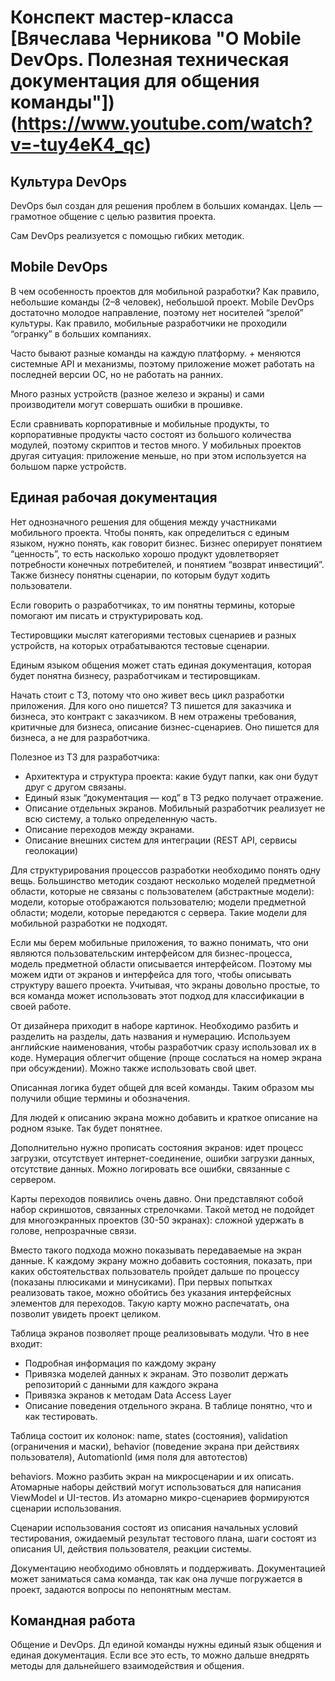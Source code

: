 # Конспект мастер-класса [Вячеслава Черникова "О Mobile DevOps. Полезная техническая документация для общения команды"])(https://www.youtube.com/watch?v=-tuy4eK4_qc)

## Культура DevOps

DevOps был создан для решения проблем в больших командах. Цель — грамотное общение с целью развития проекта.

Сам DevOps реализуется с помощью гибких методик.

## Mobile DevOps

В чем особенность проектов для мобильной разработки? Как правило, небольшие команды (2–8 человек), небольшой проект. Mobile DevOps достаточно молодое направление, поэтому нет носителей “зрелой” культуры. Как правило, мобильные разработчики не проходили “огранку” в больших компаниях.

Часто бывают разные команды на каждую платформу. + меняются системные API и механизмы, поэтому приложение может работать на последней версии ОС, но не работать на ранних.

Много разных устройств (разное железо и экраны) и сами производители могут совершать ошибки в прошивке. 

Если сравнивать корпоративные и мобильные продукты, то корпоративные продукты часто состоят из большого количества модулей, поэтому скриптов и тестов много. У мобильных проектов другая ситуация: приложение меньше, но при этом используется на большом парке устройств.

## Единая рабочая документация

Нет однозначного решения для общения между участниками мобильного проекта. Чтобы понять, как определиться с единым языком, нужно понять, как говорит бизнес. Бизнес оперирует понятием “ценность”, то есть насколько хорошо продукт удовлетворяет потребности конечных потребителей, и понятием “возврат инвестиций”. Также бизнесу понятны сценарии, по которым будут ходить пользователи.

Если говорить о разработчиках, то им понятны термины, которые помогают им писать и структурировать код.

Тестировщики мыслят категориями тестовых сценариев и разных устройств, на которых отрабатываются тестовые сценарии.

Единым языком общения может стать единая документация, которая будет понятна бизнесу, разработчикам и тестировщикам.

Начать стоит с ТЗ, потому что оно живет весь цикл разработки приложения. Для кого оно пишется? ТЗ пишется для заказчика и бизнеса, это контракт с заказчиком. В нем отражены требования, критичные для бизнеса, описание бизнес-сценариев. Оно пишется для бизнеса, а не для разработчика.

Полезное из ТЗ для разработчика:

* Архитектура и структура проекта: какие будут папки, как они будут друг с другом связаны.
* Единый язык “документация — код” в ТЗ редко получает отражение.
* Описание отдельных экранов. Мобильный разработчик реализует не всю систему, а только определенную часть.
* Описание переходов между экранами.
* Описание внешних систем для интеграции (REST API, сервисы геолокации)

Для структурирования процессов разработки необходимо понять одну вещь. Большинство методик создают несколько моделей предметной области, которые не связаны с пользователем (абстрактные модели): модели, которые отображаются пользователю; модели предметной области; модели, которые передаются с сервера.  Такие модели для мобильной разработки не подходят.

Если мы берем мобильные приложения, то важно понимать, что они являются пользовательским интерфейсом для бизнес-процесса, модель предметной области описывается интерфейсом. Поэтому мы можем идти от экранов и интерфейса для того, чтобы описывать структуру вашего проекта. Учитывая, что экраны довольно простые, то вся команда может использовать этот подход для классификации в своей работе.

От дизайнера приходит в наборе картинок. Необходимо разбить и разделить на разделы, дать названия и нумерацию. Используем английские наименования, чтобы разработчик сразу использовал их в коде. Нумерация облегчит общение (проще сослаться на номер экрана при обсуждении). Можно также использовать свой цвет.

Описанная логика будет общей для всей команды. Таким образом мы получили общие термины и обозначения.

Для людей к описанию экрана можно добавить и краткое описание на родном языке. Так будет понятнее.

Дополнительно нужно прописать состояния экранов: идет процесс загрузки, отсутствует интернет-соединение, ошибки загрузки данных, отсутствие данных. Можно логировать все ошибки, связанные с сервером.

Карты переходов появились очень давно. Они представляют собой набор скриншотов, связанных стрелочками. Такой метод не подойдет для многоэкранных проектов (30-50 экранах): сложной удержать в голове, непрозрачные связи. 

Вместо такого подхода можно показывать передаваемые на экран данные. К каждому экрану можно добавить состояния, показать, при каких обстоятельствах пользователь пройдет дальше по процессу (показаны плюсиками и минусиками). При первых попытках реализовать такое, можно обойтись без указания интерфейсных элементов для переходов. Такую карту можно распечатать, она позволит увидеть проект целиком.

Таблица экранов позволяет проще реализовывать модули. Что в нее входит:

* Подробная информация по каждому экрану
* Привязка моделей данных к экранам. Это позволит держать репозиторий с данными для каждого экрана
* Привязка экранов к методам Data Access Layer
* Описание поведения отдельного экрана. В таблице понятно, что и как тестировать.

Таблица состоит их колонок: name, states (состояния), validation (ограничения и маски), behavior (поведение экрана при действиях пользователя), AutomationId (имя поля для автотестов)

behaviors. Можно разбить экран на микросценарии и их описать. Атомарные наборы действий могут использоваться для написания ViewModel и UI-тестов. Из атомарно микро-сценариев формируются сценарии использования.

Сценарии использования состоят из описания начальных условий тестирования, ожидаемый результат тестового плана, шаги состоят из описания UI, действия пользователя, реакции системы.

Документацию необходимо обновлять и поддерживать. Документацией может заниматься сама команда, так как она лучше погружается в проект, задаются вопросы по непонятным местам.

## Командная работа

Общение и DevOps. Дл единой команды нужны единый язык общения и единая документация. Если все это есть, то можно дальше внедрять методы для дальнейшего взаимодействия и общения.

